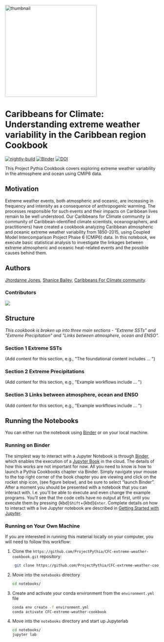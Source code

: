 <img src="CFC-logo.PNG" alt="thumbnail" width="300"/>

# Caribbeans for Climate: Understanding extreme weather variability in the Caribbean region Cookbook

[![nightly-build](https://github.com/ProjectPythia/CFC-extreme-weather-cookbook/actions/workflows/nightly-build.yaml/badge.svg)](https://github.com/ProjectPythia/CFC-extreme-weather-cookbook/actions/workflows/nightly-build.yaml)
[![Binder](https://binder.projectpythia.org/badge_logo.svg)](https://binder.projectpythia.org/v2/gh/ProjectPythia/CFC-extreme-weather-cookbook/main?labpath=notebooks)
[![DOI](https://zenodo.org/badge/813816008.svg)](https://zenodo.org/badge/latestdoi/813816008)

This Project Pythia Cookbook covers exploring extreme weather variability in the atmosphere and ocean using CMIP6 data.

## Motivation

Extreme weather events, both atmospheric and oceanic, are increasing in frequency and intensity as a consequence of anthropogenic warming. The processes responsible for such events and their impacts on Caribbean lives remain to be well understood. Our Caribbeans for Climate community (a community of Caribbean-identified climate scientists, oceanographers, and practitioners) have created a cookbook analyzing Caribbean atmospheric and oceanic extreme weather variability from 1850-2015, using Coupled Model Intercomparison Project Phase 6 (CMIP6) data. In this notebook, we execute basic statistical analysis to investigate the linkages between extreme atmospheric and oceanic heat-related events and the possible causes behind them.

## Authors

[Jhordanne Jones](github/jhordannej), [Shanice Bailey](github/shanicetbailey), [Caribbeans For Climate community](https://www.caribbeansforclimate.com/).

### Contributors

<a href="https://github.com/ProjectPythia/CFC-extreme-weather-cookbook/graphs/contributors">
  <img src="https://contrib.rocks/image?repo=ProjectPythia/CFC-extreme-weather-cookbook" />
</a>

## Structure

_This cookbook is broken up into three main sections - "Extreme SSTs" and "Extreme Precipitation" and "Links between atmosphere, ocean and ENSO"._

### Section 1 Extreme SSTs 

(Add content for this section, e.g., "The foundational content includes ... ")

### Section 2 Extreme Precipitations

(Add content for this section, e.g., "Example workflows include ... ")

### Section 3 Links between atmosphere, ocean and ENSO

(Add content for this section, e.g., "Example workflows include ... ")

## Running the Notebooks

You can either run the notebook using [Binder](https://binder.projectpythia.org/) or on your local machine.

### Running on Binder

The simplest way to interact with a Jupyter Notebook is through
[Binder](https://binder.projectpythia.org/), which enables the execution of a
[Jupyter Book](https://jupyterbook.org) in the cloud. The details of how this works are not
important for now. All you need to know is how to launch a Pythia
Cookbooks chapter via Binder. Simply navigate your mouse to
the top right corner of the book chapter you are viewing and click
on the rocket ship icon, (see figure below), and be sure to select
“launch Binder”. After a moment you should be presented with a
notebook that you can interact with. I.e. you’ll be able to execute
and even change the example programs. You’ll see that the code cells
have no output at first, until you execute them by pressing
{kbd}`Shift`\+{kbd}`Enter`. Complete details on how to interact with
a live Jupyter notebook are described in [Getting Started with
Jupyter](https://foundations.projectpythia.org/foundations/getting-started-jupyter.html).

### Running on Your Own Machine

If you are interested in running this material locally on your computer, you will need to follow this workflow:

1. Clone the `https://github.com/ProjectPythia/CFC-extreme-weather-cookbook.git` repository:

   ```bash
    git clone https://github.com/ProjectPythia/CFC-extreme-weather-cookbook.git
   ```

1. Move into the `notebooks` directory
   ```bash
   cd notebooks/
   ```
1. Create and activate your conda environment from the `environment.yml` file
   ```bash
   conda env create -f environment.yml
   conda activate CFC-extreme-weather-cookbook
   ```
1. Move into the `notebooks` directory and start up Jupyterlab
   ```bash
   cd notebooks/
   jupyter lab
   ```
